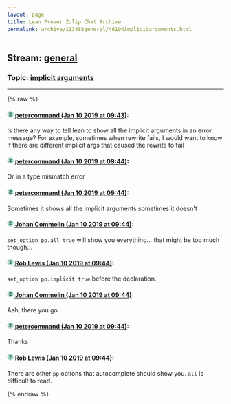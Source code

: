 ```yaml
---
layout: page
title: Lean Prover Zulip Chat Archive 
permalink: archive/113488general/46194implicitarguments.html
---
```


## Stream: [general](index.html)
### Topic: [implicit arguments](46194implicitarguments.html)

---


{% raw %}
#### [![Click to go to Zulip](../../assets/img/zulip2.png) petercommand (Jan 10 2019 at 09:43)](https://leanprover.zulipchat.com/#narrow/stream/113488-general/topic/implicit%20arguments/near/154824603):
Is there any way to tell lean to show all the implicit arguments in an error message?
For example, sometimes when rewrite fails, I would want to know if there are different implicit args that caused the rewrite to fail

#### [![Click to go to Zulip](../../assets/img/zulip2.png) petercommand (Jan 10 2019 at 09:44)](https://leanprover.zulipchat.com/#narrow/stream/113488-general/topic/implicit%20arguments/near/154824649):
Or in a type mismatch error

#### [![Click to go to Zulip](../../assets/img/zulip2.png) petercommand (Jan 10 2019 at 09:44)](https://leanprover.zulipchat.com/#narrow/stream/113488-general/topic/implicit%20arguments/near/154824655):
Sometimes it shows all the implicit arguments sometimes it doesn't

#### [![Click to go to Zulip](../../assets/img/zulip2.png) Johan Commelin (Jan 10 2019 at 09:44)](https://leanprover.zulipchat.com/#narrow/stream/113488-general/topic/implicit%20arguments/near/154824659):
`set_option pp.all true` will show you everything... that might be too much though...

#### [![Click to go to Zulip](../../assets/img/zulip2.png) Rob Lewis (Jan 10 2019 at 09:44)](https://leanprover.zulipchat.com/#narrow/stream/113488-general/topic/implicit%20arguments/near/154824660):
`set_option pp.implicit true` before the declaration.

#### [![Click to go to Zulip](../../assets/img/zulip2.png) Johan Commelin (Jan 10 2019 at 09:44)](https://leanprover.zulipchat.com/#narrow/stream/113488-general/topic/implicit%20arguments/near/154824663):
Aah, there you go.

#### [![Click to go to Zulip](../../assets/img/zulip2.png) petercommand (Jan 10 2019 at 09:44)](https://leanprover.zulipchat.com/#narrow/stream/113488-general/topic/implicit%20arguments/near/154824664):
Thanks

#### [![Click to go to Zulip](../../assets/img/zulip2.png) Rob Lewis (Jan 10 2019 at 09:44)](https://leanprover.zulipchat.com/#narrow/stream/113488-general/topic/implicit%20arguments/near/154824669):
There are other `pp` options that autocomplete should show you. `all` is difficult to read.


{% endraw %}
